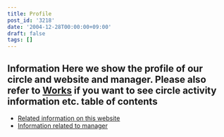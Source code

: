 ```yaml
---
title: Profile
post_id: '3218'
date: '2004-12-28T00:00:00+09:00'
draft: false
tags: []
---
```


## Information **Here we show the profile of our circle and website and manager. Please also refer to [Works](/legacy/index.php?/Works) if you want to see circle activity information etc.** table of contents

*   [Related information on this website](/category/about)
*   [Information related to manager](/tag/head)